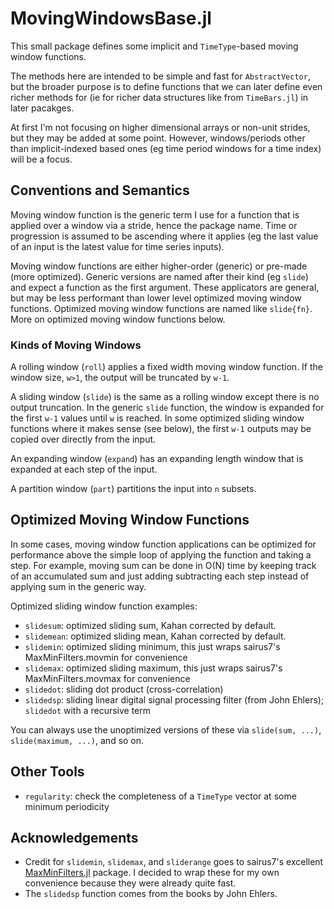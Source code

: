 # MovingWindowsBase.jl

This small package defines some implicit and `TimeType`-based moving window functions.

The methods here are intended to be simple and fast for `AbstractVector`, but the broader purpose is to define functions that we can later define even richer methods for (ie for richer data structures like from `TimeBars.jl`) in later pacakges. 

At first I'm not focusing on higher dimensional arrays or non-unit strides, but they may be added at some point. However, windows/periods other than implicit-indexed based ones (eg time period windows for a time index) will be a focus.

## Conventions and Semantics
Moving window function is the generic term I use for a function that is applied over a window via a stride, hence the package name. Time or progression is assumed to be ascending where it applies (eg the last value of an input is the latest value for time series inputs).

Moving window functions are either higher-order (generic) or pre-made (more optimized). Generic versions are named after their kind (eg `slide`) and expect a function as the first argument. These applicators are general, but may be less performant than lower level optimized moving window functions. Optimized moving window functions are named like `slide{fn}`. More on optimized moving window functions below.

### Kinds of Moving Windows
A rolling window (`roll`) applies a fixed width moving window function. If the window size, `w>1`, the output will be truncated by `w-1`.

A sliding window (`slide`) is the same as a rolling window except there is no output truncation. In the generic `slide` function, the window is expanded for the first `w-1` values until `w` is reached. In some optimized sliding window functions where it makes sense (see below), the first `w-1` outputs may be copied over directly from the input.

An expanding window (`expand`) has an expanding length window that is expanded at each step of the input.

A partition window (`part`) partitions the input into `n` subsets. 

## Optimized Moving Window Functions
In some cases, moving window function applications can be optimized for performance above the simple loop of applying the function and taking a step. For example, moving sum can be done in O(N) time by keeping track of an accumulated sum and just adding subtracting each step instead of applying sum in the generic way.

Optimized sliding window function examples:
* `slidesum`: optimized sliding sum, Kahan corrected by default.
* `slidemean`: optimized sliding mean, Kahan corrected by default.
* `slidemin`: optimized sliding minimum, this just wraps sairus7's MaxMinFilters.movmin for convenience
* `slidemax`: optimized sliding maximum, this just wraps sairus7's MaxMinFilters.movmax for convenience
* `slidedot`: sliding dot product (cross-correlation)
* `slidedsp`: sliding linear digital signal processing filter (from John Ehlers); `slidedot` with a recursive term

You can always use the unoptimized versions of these via `slide(sum, ...)`, `slide(maximum, ...)`, and so on.

## Other Tools
* `regularity`: check the completeness of a `TimeType` vector at some minimum periodicity

## Acknowledgements
* Credit for `slidemin`, `slidemax`, and `sliderange` goes to sairus7's excellent [MaxMinFilters.jl](https://github.com/sairus7/MaxMinFilters.jl) package. I decided to wrap these for my own convenience because they were already quite fast.
* The `slidedsp` function comes from the books by John Ehlers.
